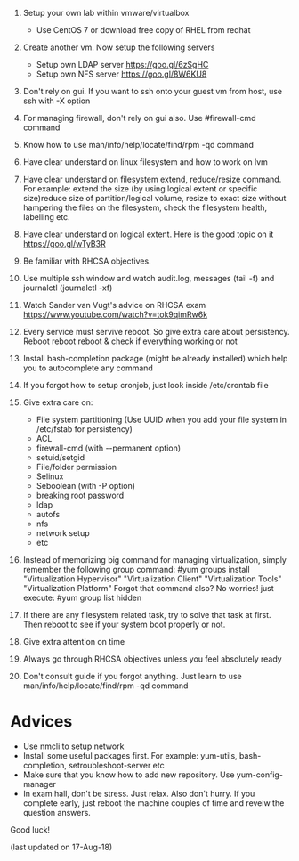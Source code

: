 1.  Setup your own lab within vmware/virtualbox
      - Use CentOS 7 or download free copy of RHEL from redhat

2.  Create another vm. Now setup the following servers
      - Setup own LDAP server https://goo.gl/6zSgHC
      - Setup own NFS server https://goo.gl/8W6KU8
3.  Don't rely on gui. If you want to ssh onto your guest vm from host, use ssh with -X option 
4.  For managing firewall, don't rely on gui also. Use #firewall-cmd command
5.  Know how to use man/info/help/locate/find/rpm -qd command
6.  Have clear understand on linux filesystem and how to work on lvm
7.  Have clear understand on filesystem extend, reduce/resize command. For example: extend the size (by using logical extent or specific     size)reduce size of partition/logical volume, resize to exact size without hampering the files on the filesystem, check the             filesystem health, labelling etc. 
8.  Have clear understand on logical extent. Here is the good topic on it https://goo.gl/wTyB3R
9.  Be familiar with RHCSA objectives.
10. Use multiple ssh window and watch audit.log, messages (tail -f) and journalctl (journalctl -xf)
11. Watch Sander van Vugt's advice on RHCSA exam https://www.youtube.com/watch?v=tok9qimRw6k
12. Every service must servive reboot. So give extra care about persistency. Reboot reboot reboot & check if everything working or not
13. Install bash-completion package (might be already installed) which help you to autocomplete any command
14. If you forgot how to setup cronjob, just look inside /etc/crontab file
15. Give extra care on:
      - File system partitioning (Use UUID when you add your file system in /etc/fstab for persistency)
      - ACL
      - firewall-cmd (with --permanent option)
      - setuid/setgid
      - File/folder permission
      - Selinux
      - Seboolean (with -P option)
      - breaking root password
      - ldap
      - autofs
      - nfs
      - network setup
      - etc

 16. Instead of memorizing big command for managing virtualization, simply remember the following group command:
     #yum groups install "Virtualization Hypervisor" "Virtualization Client" "Virtualization Tools"  "Virtualization Platform"
     Forgot that command also? No worries! just execute: #yum group list hidden
 17. If there are any filesystem related task, try to solve that task at first. Then reboot to see if your system boot properly or not.
 18. Give extra attention on time
 19. Always go through RHCSA objectives unless you feel absolutely ready
 20. Don't consult guide if you forgot anything. Just learn to use man/info/help/locate/find/rpm -qd command

# Advices
  - Use nmcli to setup network
  - Install some useful packages first. For example: yum-utils, bash-completion, setroubleshoot-server etc
  - Make sure that you know how to add new repository. Use yum-config-manager
  - In exam hall, don't be stress. Just relax. Also don't hurry. If you complete early, just reboot the machine couples of time and reveiw the question answers.
  
  
  Good luck!
  
  (last updated on 17-Aug-18)
